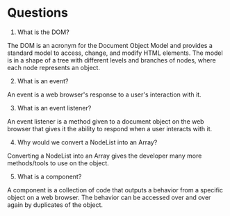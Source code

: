 # Questions

1. What is the DOM?

  The DOM is an acronym for the Document Object Model and provides a standard model to access, change, and modify HTML elements. The model is in a shape of a tree with different levels and branches of nodes, where each node represents an object.

2. What is an event?

An event is a web browser's response to a user's interaction with it.

3. What is an event listener?

An event listener is a method given to a document object on the web browser that gives it the ability to respond when a user interacts with it.

4. Why would we convert a NodeList into an Array?

Converting a NodeList into an Array gives the developer many more methods/tools to use on the object.

5. What is a component?

A component is a collection of code that outputs a behavior from a specific object on a web browser. The behavior can be accessed over and over again by duplicates of the object.

